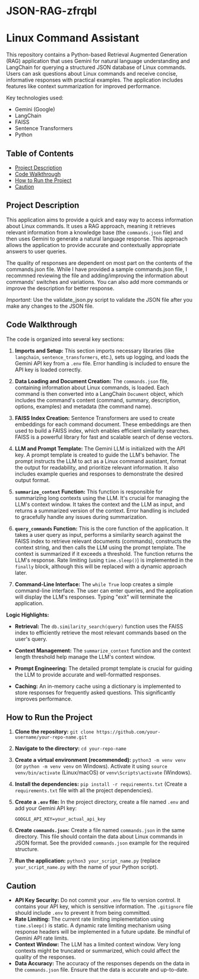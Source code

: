 # JSON-RAG-zfrqbl

# Linux Command Assistant

This repository contains a Python-based Retrieval Augmented Generation (RAG) application that uses Gemini for natural language understanding and LangChain for querying a structured JSON database of Linux commands. Users can ask questions about Linux commands and receive concise, informative responses with practical examples. The application includes features like context summarization for improved performance.

Key technologies used:

*   Gemini (Google)
*   LangChain
*   FAISS
*   Sentence Transformers
*   Python

## Table of Contents

*   [Project Description](#project-description)
*   [Code Walkthrough](#code-walkthrough)
*   [How to Run the Project](#how-to-run-the-project)
*   [Caution](#caution)

## Project Description

This application aims to provide a quick and easy way to access information about Linux commands.  It uses a RAG approach, meaning it retrieves relevant information from a knowledge base (the `commands.json` file) and then uses Gemini to generate a natural language response. This approach allows the application to provide accurate and contextually appropriate answers to user queries.

The quality of responses are dependent on most part on the contents of the commands.json file. While I have provided a sample commands.json file, I recommned reviewing the file and adding/improving the information about commands' switches and variations. You can also add more commands or improve the description for better response. 

*Important*: Use the validate_json.py script to validate the JSON file after you make any changes to the JSON file.

## Code Walkthrough

The code is organized into several key sections:

1.  **Imports and Setup:**  This section imports necessary libraries (like `langchain`, `sentence_transformers`, etc.), sets up logging, and loads the Gemini API key from a `.env` file.  Error handling is included to ensure the API key is loaded correctly.

2.  **Data Loading and Document Creation:** The `commands.json` file, containing information about Linux commands, is loaded. Each command is then converted into a LangChain `Document` object, which includes the command's content (command, summary, description, options, examples) and metadata (the command name).

3.  **FAISS Index Creation:**  Sentence Transformers are used to create embeddings for each command document.  These embeddings are then used to build a FAISS index, which enables efficient similarity searches.  FAISS is a powerful library for fast and scalable search of dense vectors.

4.  **LLM and Prompt Template:**  The Gemini LLM is initialized with the API key. A prompt template is created to guide the LLM's behavior. The prompt instructs the LLM to act as a Linux command assistant, format the output for readability, and prioritize relevant information.  It also includes example queries and responses to demonstrate the desired output format.

5.  **`summarize_context` Function:** This function is responsible for summarizing long contexts using the LLM. It's crucial for managing the LLM's context window. It takes the context and the LLM as input, and returns a summarized version of the context. Error handling is included to gracefully handle any issues during summarization.

6.  **`query_commands` Function:** This is the core function of the application. It takes a user query as input, performs a similarity search against the FAISS index to retrieve relevant documents (commands), constructs the context string, and then calls the LLM using the prompt template. The context is summarized if it exceeds a threshold. The function returns the LLM's response.  Rate limiting (using `time.sleep()`) is implemented in the `finally` block, although this will be replaced with a dynamic approach later.

7.  **Command-Line Interface:**  The `while True` loop creates a simple command-line interface.  The user can enter queries, and the application will display the LLM's responses. Typing "exit" will terminate the application.

**Logic Highlights:**

*   **Retrieval:** The `db.similarity_search(query)` function uses the FAISS index to efficiently retrieve the most relevant commands based on the user's query.

*   **Context Management:**  The `summarize_context` function and the context length threshold help manage the LLM's context window.

*   **Prompt Engineering:** The detailed prompt template is crucial for guiding the LLM to provide accurate and well-formatted responses.

*   **Caching:**  An in-memory cache using a dictionary is implemented to store responses for frequently asked questions. This significantly improves performance.

## How to Run the Project

1.  **Clone the repository:** `git clone https://github.com/your-username/your-repo-name.git`
2.  **Navigate to the directory:** `cd your-repo-name`
3.  **Create a virtual environment (recommended):** `python3 -m venv venv` (or `python -m venv venv` on Windows). Activate it using `source venv/bin/activate` (Linux/macOS) or `venv\Scripts\activate` (Windows).
4.  **Install the dependencies:** `pip install -r requirements.txt` (Create a `requirements.txt` file with all the project dependencies).
5.  **Create a `.env` file:** In the project directory, create a file named `.env` and add your Gemini API key:

    ```
    GOOGLE_API_KEY=your_actual_api_key
    ```

6.  **Create `commands.json`:**  Create a file named `commands.json` in the same directory. This file should contain the data about Linux commands in JSON format.  See the provided `commands.json` example for the required structure.
7.  **Run the application:** `python3 your_script_name.py` (replace `your_script_name.py` with the name of your Python script).

## Caution

*   **API Key Security:**  Do not commit your `.env` file to version control. It contains your API key, which is sensitive information.  The `.gitignore` file should include `.env` to prevent it from being committed.
*   **Rate Limiting:**  The current rate limiting implementation using `time.sleep()` is static.  A dynamic rate limiting mechanism using response headers will be implemented in a future update.  Be mindful of Gemini API rate limits.
*   **Context Window:**  The LLM has a limited context window.  Very long contexts might be truncated or summarized, which could affect the quality of the responses.
*   **Data Accuracy:**  The accuracy of the responses depends on the data in the `commands.json` file.  Ensure that the data is accurate and up-to-date.

